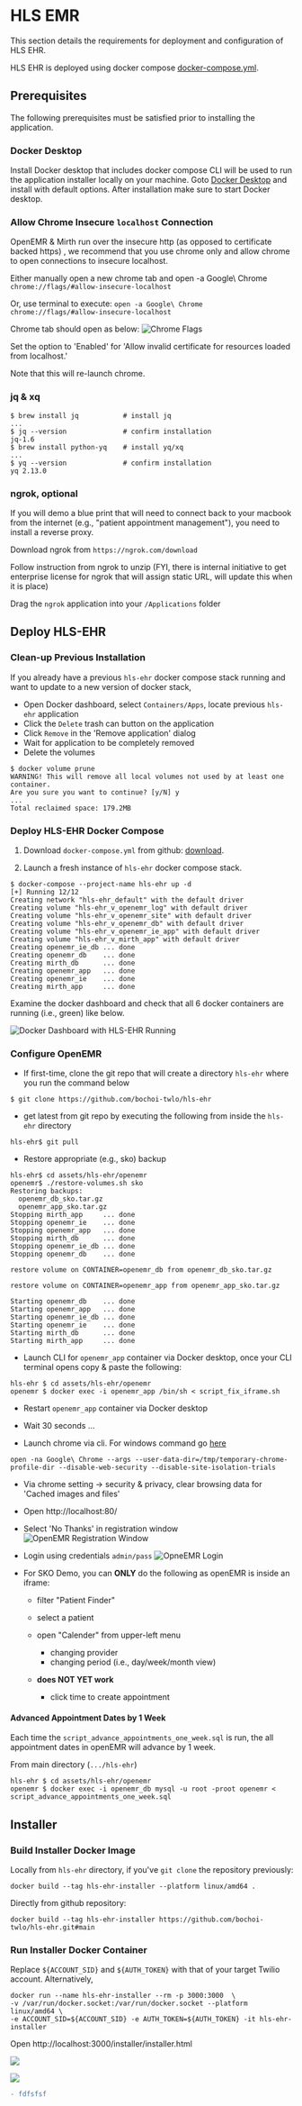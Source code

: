 # HLS EMR 

This section details the requirements for deployment and configuration of HLS EHR.

HLS EHR is deployed using docker compose [docker-compose.yml](https://github.com/bochoi-twlo/hls-ehr/blob/main/docker-compose.yml).



## Prerequisites

The following prerequisites must be satisfied prior to installing the application.

### Docker Desktop

Install Docker desktop that includes docker compose CLI will be used to run the application installer locally on your machine.
Goto [Docker Desktop](https://www.docker.com/products/docker-desktop) and install with default options.
After installation make sure to start Docker desktop.

### Allow Chrome Insecure `localhost` Connection

OpenEMR & Mirth run over the insecure http (as opposed to certificate backed https)
, we recommend that you use chrome only and allow chrome to open connections to insecure localhost.

Either manually open a new chrome tab and open -a Google\ Chrome `chrome://flags/#allow-insecure-localhost`

Or, use terminal to execute: `open -a Google\ Chrome chrome://flags/#allow-insecure-localhost`

Chrome tab should open as below:
![Chrome Flags](assets/images/chrome-flag.png)

Set the option to 'Enabled' for 'Allow invalid certificate for resources loaded from localhost.'

Note that this will re-launch chrome.


### jq & xq

```shell
$ brew install jq           # install jq
...
$ jq --version              # confirm installation
jq-1.6
$ brew install python-yq    # install yq/xq
...
$ yq --version              # confirm installation
yq 2.13.0
```

### ngrok, optional

If you will demo a blue print that will need to connect back to your macbook from the internet (e.g., "patient appointment management"), you need to install a reverse proxy.

Download ngrok from `https://ngrok.com/download`

Follow instruction from ngrok to unzip (FYI, there is internal initiative to get enterprise license for ngrok that will assign static URL, will update this when it is place)

Drag the `ngrok` application into your `/Applications` folder



## Deploy HLS-EHR

### Clean-up Previous Installation
If you already have a previous `hls-ehr` docker compose stack running and want to update to a new version of docker stack,

- Open Docker dashboard, select `Containers/Apps`, locate previous `hls-ehr` application
- Click the `Delete` trash can button on the application
- Click `Remove` in the 'Remove application' dialog
- Wait for application to be completely removed
- Delete the volumes
```shell
$ docker volume prune
WARNING! This will remove all local volumes not used by at least one container.
Are you sure you want to continue? [y/N] y
...
Total reclaimed space: 179.2MB
```

### Deploy HLS-EHR Docker Compose

1. Download `docker-compose.yml` from github: 
[download](https://raw.githubusercontent.com/bochoi-twlo/hls-ehr/main/assets/hls-ehr/docker-compose.yml).

2. Launch a fresh instance of `hls-ehr` docker compose stack.

```shell
$ docker-compose --project-name hls-ehr up -d
[+] Running 12/12
Creating network "hls-ehr_default" with the default driver
Creating volume "hls-ehr_v_openemr_log" with default driver
Creating volume "hls-ehr_v_openemr_site" with default driver
Creating volume "hls-ehr_v_openemr_db" with default driver
Creating volume "hls-ehr_v_openemr_ie_app" with default driver
Creating volume "hls-ehr_v_mirth_app" with default driver
Creating openemr_ie_db ... done
Creating openemr_db    ... done
Creating mirth_db      ... done
Creating openemr_app   ... done
Creating openemr_ie    ... done
Creating mirth_app     ... done
```

Examine the docker dashboard and check that all 6 docker containers are running (i.e., green) like below.

![Docker Dashboard with HLS-EHR Running](assets/hls-ehr/images/docker-dashboard.png)


### Configure OpenEMR

- If first-time, clone the git repo that will create a directory `hls-ehr` where you run the command below
```shell
$ git clone https://github.com/bochoi-twlo/hls-ehr
```

- get latest from git repo by executing the following from inside the `hls-ehr` directory
```shell
hls-ehr$ git pull
```

- Restore appropriate (e.g., sko) backup
```shell
hls-ehr$ cd assets/hls-ehr/openemr
openemr$ ./restore-volumes.sh sko
Restoring backups:
  openemr_db_sko.tar.gz
  openemr_app_sko.tar.gz
Stopping mirth_app     ... done
Stopping openemr_ie    ... done
Stopping openemr_app   ... done
Stopping mirth_db      ... done
Stopping openemr_ie_db ... done
Stopping openemr_db    ... done

restore volume on CONTAINER=openemr_db from openemr_db_sko.tar.gz

restore volume on CONTAINER=openemr_app from openemr_app_sko.tar.gz

Starting openemr_db    ... done
Starting openemr_app   ... done
Starting openemr_ie_db ... done
Starting openemr_ie    ... done
Starting mirth_db      ... done
Starting mirth_app     ... done
```

- Launch CLI for `openemr_app` container via Docker desktop, once your CLI terminal opens copy & paste the following:
```shell
hls-ehr $ cd assets/hls-ehr/openemr
openemr $ docker exec -i openemr_app /bin/sh < script_fix_iframe.sh
```

- Restart `openemr_app` container via Docker desktop

- Wait 30 seconds ...

- Launch chrome via cli. For windows command go [here](https://stackoverflow.com/questions/3102819/disable-same-origin-policy-in-chrome)
```shell
open -na Google\ Chrome --args --user-data-dir=/tmp/temporary-chrome-profile-dir --disable-web-security --disable-site-isolation-trials
```

- Via chrome setting -> security & privacy, clear browsing data for 'Cached images and files'

- Open http://localhost:80/

- Select 'No Thanks' in registration window ![OpenEMR Registration Window](assets/hls-ehr/images/openemr-registration.png)

- Login using credentials `admin/pass` ![OpneEMR Login](assets/images/openemr-login.png)

- For SKO Demo, you can **ONLY** do the following as openEMR is inside an iframe:

  - filter "Patient Finder"
  - select a patient
  - open "Calender" from upper-left menu
    - changing provider
    - changing period (i.e., day/week/month view)

  - **does NOT YET work**

    - click time to create appointment

#### Advanced Appointment Dates by 1 Week

Each time the `script_advance_appointments_one_week.sql` is run, the all appointment dates in openEMR
will advance by 1 week.

From main directory (`.../hls-ehr`)
```shell
hls-ehr $ cd assets/hls-ehr/openemr
openemr $ docker exec -i openemr_db mysql -u root -proot openemr < script_advance_appointments_one_week.sql
```

## Installer

### Build Installer Docker Image

Locally from `hls-ehr` directory, if you've `git clone` the repository previously:
```shell
docker build --tag hls-ehr-installer --platform linux/amd64 .
```

Directly from github repository:

```shell
docker build --tag hls-ehr-installer https://github.com/bochoi-twlo/hls-ehr.git#main
```

### Run Installer Docker Container

Replace `${ACCOUNT_SID}` and `${AUTH_TOKEN}` with that of your target Twilio account.
Alternatively, 
```shell
docker run --name hls-ehr-installer --rm -p 3000:3000  \
-v /var/run/docker.socket:/var/run/docker.socket --platform linux/amd64 \
-e ACCOUNT_SID=${ACCOUNT_SID} -e AUTH_TOKEN=${AUTH_TOKEN} -it hls-ehr-installer
```


Open http://localhost:3000/installer/installer.html



[![](https://img.shields.io/badge/enabled-blue?style=for-the-badge)]()

[![](https://img.shields.io/badge/enabled-blue)]()


```diff
- fdfsfsf
```

